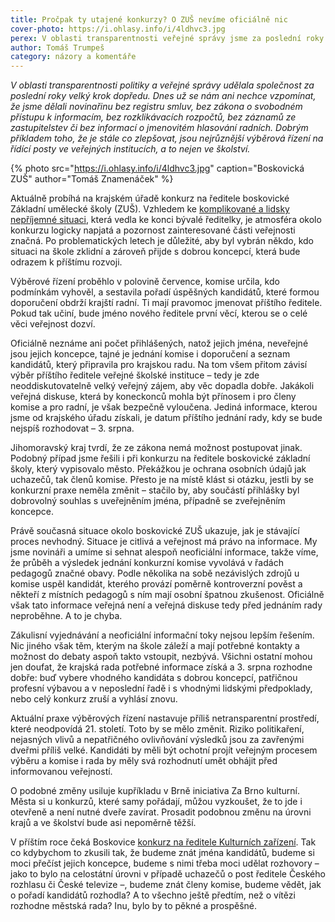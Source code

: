 ```yaml
---
title: Pročpak ty utajené konkurzy? O ZUŠ nevíme oficiálně nic
cover-photo: https://i.ohlasy.info/i/4ldhvc3.jpg
perex: V oblasti transparentnosti veřejné správy jsme za poslední roky udělali velký krok dopředu. Není čas otevřít pomyslné dveře i ke konkurzům na řídící posty ve veřejných institucích?
author: Tomáš Trumpeš
category: názory a komentáře
---
```


*V oblasti transparentnosti politiky a veřejné správy udělala společnost za poslední roky velký krok dopředu. Dnes už se nám ani nechce vzpomínat, že jsme dělali novinařinu bez registru smluv, bez zákona o svobodném přístupu k informacím, bez rozklikávacích rozpočtů, bez záznamů ze zastupitelstev či bez informací o jmenovitém hlasování radních. Dobrým příkladem toho, že je stále co zlepšovat, jsou nejrůznější výběrová řízení na řídící posty ve veřejných institucích, a to nejen ve školství.*

{% photo src="https://i.ohlasy.info/i/4ldhvc3.jpg" caption="Boskovická ZUŠ" author="Tomáš Znamenáček" %}

Aktuálně probíhá na krajském úřadě konkurz na ředitele boskovické Základní umělecké školy (ZUŠ). Vzhledem ke [komplikované a lidsky nepříjemné situaci](https://ohlasy.info/clanky/2019/12/sikana-zus.html), která vedla ke konci bývalé ředitelky, je atmosféra okolo konkurzu logicky napjatá a pozornost zainteresované části veřejnosti značná. Po problematických letech je důležité, aby byl vybrán někdo, kdo situaci na škole zklidní a zároveň přijde s dobrou koncepcí, která bude odrazem k příštímu rozvoji.

Výběrové řízení proběhlo v polovině července, komise určila, kdo podmínkám vyhověl, a sestavila pořadí úspěšných kandidátů, které formou doporučení obdrží krajští radní. Ti mají pravomoc jmenovat příštího ředitele. Pokud tak učiní, bude jméno nového ředitele první věcí, kterou se o celé věci veřejnost dozví.

Oficiálně neznáme ani počet přihlášených, natož jejich jména, neveřejné jsou jejich koncepce, tajné je jednání komise i doporučení a seznam kandidátů, který připravila pro krajskou radu. Na tom všem přitom závisí výběr příštího ředitele veřejné školské instituce – tedy je zde neoddiskutovatelně velký veřejný zájem, aby věc dopadla dobře. Jakákoli veřejná diskuse, která by koneckonců mohla být přínosem i pro členy komise a pro radní, je však bezpečně vyloučena. Jediná informace, kterou jsme od krajského úřadu získali, je datum příštího jednání rady, kdy se bude nejspíš rozhodovat – 3. srpna.

Jihomoravský kraj tvrdí, že ze zákona nemá možnost postupovat jinak. Podobný případ jsme řešili i při konkurzu na ředitele boskovické základní školy, který vypisovalo město. Překážkou je ochrana osobních údajů jak uchazečů, tak členů komise. Přesto je na místě klást si otázku, jestli by se konkurzní praxe neměla změnit – stačilo by, aby součástí přihlášky byl dobrovolný souhlas s uveřejněním jména, případně se zveřejněním koncepce.

Právě současná situace okolo boskovické ZUŠ ukazuje, jak je stávající proces nevhodný. Situace je citlivá a veřejnost má právo na informace. My jsme novináři a umíme si sehnat alespoň neoficiální informace, takže víme, že průběh a výsledek jednání konkurzní komise vyvolává v řadách pedagogů značné obavy. Podle několika na sobě nezávislých zdrojů u komise uspěl kandidát, kterého provází poměrně kontroverzní pověst a někteří z místních pedagogů s ním mají osobní špatnou zkušenost. Oficiálně však tato informace veřejná není a veřejná diskuse tedy před jednáním rady neproběhne. A to je chyba.

Zákulisní vyjednávání a neoficiální informační toky nejsou lepším řešením. Nic jiného však těm, kterým na škole záleží a mají potřebné kontakty a možnost do debaty aspoň takto vstoupit, nezbývá. Všichni ostatní mohou jen doufat, že krajská rada potřebné informace získá a 3. srpna rozhodne dobře: buď vybere vhodného kandidáta s dobrou koncepcí, patřičnou profesní výbavou a v neposlední řadě i s vhodnými lidskými předpoklady, nebo celý konkurz zruší a vyhlásí znovu.

Aktuální praxe výběrových řízení nastavuje příliš netransparentní prostředí, které neodpovídá 21. století. Toto by se mělo změnit. Riziko politikaření, nejasných vlivů a nepatřičného ovlivňování výsledků jsou za zavřenými dveřmi příliš velké. Kandidáti by měli být ochotní projít veřejným procesem výběru a komise i rada by měly svá rozhodnutí umět obhájit před informovanou veřejností.

O podobné změny usiluje kupříkladu v Brně iniciativa Za Brno kulturní. Města si u konkurzů, které samy pořádají, můžou vyzkoušet, že to jde i otevřeně a není nutné dveře zavírat. Prosadit podobnou změnu na úrovni krajů a ve školství bude asi nepoměrně těžší.

V příštím roce čeká Boskovice [konkurz na ředitele Kulturních zařízení](https://ohlasy.info/clanky/2020/01/reditel-kzmb.html). Tak co kdybychom to zkusili tak, že budeme znát jména kandidátů, budeme si moci přečíst jejich koncepce, budeme s nimi třeba moci udělat rozhovory – jako to bylo na celostátní úrovni v případě uchazečů o post ředitele Českého rozhlasu či České televize –, budeme znát členy komise, budeme vědět, jak o pořadí kandidátů rozhodla? A to všechno ještě předtím, než o vítězi rozhodne městská rada? Inu, bylo by to pěkné a prospěšné.
